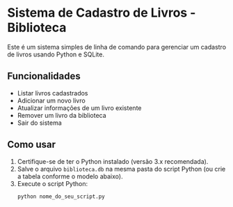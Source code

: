# Sistema de Cadastro de Livros - Biblioteca

Este é um sistema simples de linha de comando para gerenciar um cadastro de livros usando Python e SQLite.

## Funcionalidades

- Listar livros cadastrados
- Adicionar um novo livro
- Atualizar informações de um livro existente
- Remover um livro da biblioteca
- Sair do sistema

## Como usar

1. Certifique-se de ter o Python instalado (versão 3.x recomendada).
2. Salve o arquivo `biblioteca.db` na mesma pasta do script Python (ou crie a tabela conforme o modelo abaixo).
3. Execute o script Python:
   ```bash
   python nome_do_seu_script.py